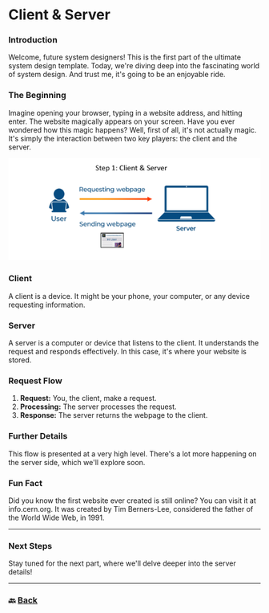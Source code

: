 # **Client & Server**

### **Introduction**

Welcome, future system designers\! This is the first part of the ultimate system design template. Today, we're diving deep into the fascinating world of system design. And trust me, it's going to be an enjoyable ride.

### **The Beginning**

Imagine opening your browser, typing in a website address, and hitting enter. The website magically appears on your screen. Have you ever wondered how this magic happens? Well, first of all, it's not actually magic. It's simply the interaction between two key players: the client and the server.

![01.png](img/01.png)

### **Client**

A client is a device. It might be your phone, your computer, or any device requesting information.

### **Server**

A server is a computer or device that listens to the client. It understands the request and responds effectively. In this case, it's where your website is stored.

### **Request Flow**

1. **Request:** You, the client, make a request.  
2. **Processing:** The server processes the request.  
3. **Response:** The server returns the webpage to the client.

### **Further Details**

This flow is presented at a very high level. There's a lot more happening on the server side, which we'll explore soon.

### **Fun Fact**

Did you know the first website ever created is still online? You can visit it at info.cern.org. It was created by Tim Berners-Lee, considered the father of the World Wide Web, in 1991\.

---
### **Next Steps**

Stay tuned for the next part, where we'll delve deeper into the server details\!

---

### 🔙 [Back](../README.md)